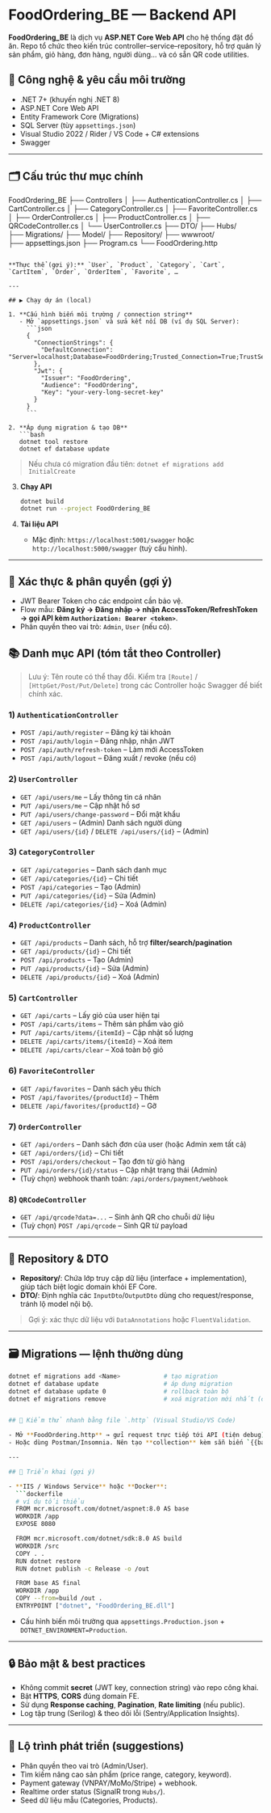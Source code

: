 # FoodOrdering_BE — Backend API

**FoodOrdering_BE** là dịch vụ **ASP.NET Core Web API** cho hệ thống đặt đồ ăn. Repo tổ chức theo kiến trúc controller–service–repository, hỗ trợ quản lý sản phẩm, giỏ hàng, đơn hàng, người dùng… và có sẵn QR code utilities.

## 🔧 Công nghệ & yêu cầu môi trường

- .NET 7+ (khuyến nghị .NET 8)
- ASP.NET Core Web API
- Entity Framework Core (Migrations)
- SQL Server (tùy `appsettings.json`)
- Visual Studio 2022 / Rider / VS Code + C# extensions
- Swagger

---

## 🗂️ Cấu trúc thư mục chính
FoodOrdering_BE
├── Controllers
│   ├── AuthenticationController.cs
│   ├── CartController.cs
│   ├── CategoryController.cs
│   ├── FavoriteController.cs
│   ├── OrderController.cs
│   ├── ProductController.cs
│   ├── QRCodeController.cs
│   └── UserController.cs
├── DTO/
├── Hubs/               
├── Migrations/
├── Model/
├── Repository/
├── wwwroot/           
├── appsettings.json
├── Program.cs
└── FoodOrdering.http  
```

**Thực thể (gợi ý):** `User`, `Product`, `Category`, `Cart`, `CartItem`, `Order`, `OrderItem`, `Favorite`, …

---

## ▶️ Chạy dự án (local)

1. **Cấu hình biến môi trường / connection string**
   - Mở `appsettings.json` và sửa kết nối DB (ví dụ SQL Server):
     ```json
     {
       "ConnectionStrings": {
         "DefaultConnection": "Server=localhost;Database=FoodOrdering;Trusted_Connection=True;TrustServerCertificate=True"
       },
       "Jwt": {
         "Issuer": "FoodOrdering",
         "Audience": "FoodOrdering",
         "Key": "your-very-long-secret-key"
       }
     }
     ```

2. **Áp dụng migration & tạo DB**
   ```bash
   dotnet tool restore
   dotnet ef database update
   ```
   > Nếu chưa có migration đầu tiên: `dotnet ef migrations add InitialCreate`

3. **Chạy API**
   ```bash
   dotnet build
   dotnet run --project FoodOrdering_BE
   ```

4. **Tài liệu API**
   - Mặc định: `https://localhost:5001/swagger` hoặc `http://localhost:5000/swagger` (tuỳ cấu hình).

---

## 🔐 Xác thực & phân quyền (gợi ý)

- JWT Bearer Token cho các endpoint cần bảo vệ.
- Flow mẫu: **Đăng ký → Đăng nhập → nhận AccessToken/RefreshToken → gọi API kèm `Authorization: Bearer <token>`**.
- Phân quyền theo vai trò: `Admin`, `User` (nếu có).

## 📚 Danh mục API (tóm tắt theo Controller)

> Lưu ý: Tên route có thể thay đổi. Kiểm tra `[Route]` / `[HttpGet/Post/Put/Delete]` trong các Controller hoặc Swagger để biết chính xác.

### 1) `AuthenticationController`
- `POST /api/auth/register` – Đăng ký tài khoản
- `POST /api/auth/login` – Đăng nhập, nhận JWT
- `POST /api/auth/refresh-token` – Làm mới AccessToken
- `POST /api/auth/logout` – Đăng xuất / revoke (nếu có)

### 2) `UserController`
- `GET /api/users/me` – Lấy thông tin cá nhân
- `PUT /api/users/me` – Cập nhật hồ sơ
- `PUT /api/users/change-password` – Đổi mật khẩu
- `GET /api/users` – (Admin) Danh sách người dùng
- `GET /api/users/{id}` / `DELETE /api/users/{id}` – (Admin)

### 3) `CategoryController`
- `GET /api/categories` – Danh sách danh mục
- `GET /api/categories/{id}` – Chi tiết
- `POST /api/categories` – Tạo (Admin)
- `PUT /api/categories/{id}` – Sửa (Admin)
- `DELETE /api/categories/{id}` – Xoá (Admin)

### 4) `ProductController`
- `GET /api/products` – Danh sách, hỗ trợ **filter/search/pagination**
- `GET /api/products/{id}` – Chi tiết
- `POST /api/products` – Tạo (Admin)
- `PUT /api/products/{id}` – Sửa (Admin)
- `DELETE /api/products/{id}` – Xoá (Admin)

### 5) `CartController`
- `GET /api/carts` – Lấy giỏ của user hiện tại
- `POST /api/carts/items` – Thêm sản phẩm vào giỏ
- `PUT /api/carts/items/{itemId}` – Cập nhật số lượng
- `DELETE /api/carts/items/{itemId}` – Xoá item
- `DELETE /api/carts/clear` – Xoá toàn bộ giỏ

### 6) `FavoriteController`
- `GET /api/favorites` – Danh sách yêu thích
- `POST /api/favorites/{productId}` – Thêm
- `DELETE /api/favorites/{productId}` – Gỡ

### 7) `OrderController`
- `GET /api/orders` – Danh sách đơn của user (hoặc Admin xem tất cả)
- `GET /api/orders/{id}` – Chi tiết
- `POST /api/orders/checkout` – Tạo đơn từ giỏ hàng
- `PUT /api/orders/{id}/status` – Cập nhật trạng thái (Admin)
- (Tuỳ chọn) webhook thanh toán: `/api/orders/payment/webhook`

### 8) `QRCodeController`
- `GET /api/qrcode?data=...` – Sinh ảnh QR cho chuỗi dữ liệu
- (Tuỳ chọn) `POST /api/qrcode` – Sinh QR từ payload

---

## 🧱 Repository & DTO

- **Repository/**: Chứa lớp truy cập dữ liệu (interface + implementation), giúp tách biệt logic domain khỏi EF Core.
- **DTO/**: Định nghĩa các `InputDto`/`OutputDto` dùng cho request/response, tránh lộ model nội bộ.

> Gợi ý: xác thực dữ liệu với `DataAnnotations` hoặc `FluentValidation`.

---

## 🗃️ Migrations — lệnh thường dùng

```bash
dotnet ef migrations add <Name>            # tạo migration
dotnet ef database update                  # áp dụng migration
dotnet ef database update 0                # rollback toàn bộ
dotnet ef migrations remove                # xoá migration mới nhất (chưa apply)


## 🧪 Kiểm thử nhanh bằng file `.http` (Visual Studio/VS Code)

- Mở **FoodOrdering.http** → gửi request trực tiếp tới API (tiện debug).
- Hoặc dùng Postman/Insomnia. Nên tạo **collection** kèm sẵn biến `{{baseUrl}}`, token…

---

## 🚀 Triển khai (gợi ý)

- **IIS / Windows Service** hoặc **Docker**:
  ```dockerfile
  # ví dụ tối thiểu
  FROM mcr.microsoft.com/dotnet/aspnet:8.0 AS base
  WORKDIR /app
  EXPOSE 8080

  FROM mcr.microsoft.com/dotnet/sdk:8.0 AS build
  WORKDIR /src
  COPY . .
  RUN dotnet restore
  RUN dotnet publish -c Release -o /out

  FROM base AS final
  WORKDIR /app
  COPY --from=build /out .
  ENTRYPOINT ["dotnet", "FoodOrdering_BE.dll"]
  ```
- Cấu hình biến môi trường qua `appsettings.Production.json` + `DOTNET_ENVIRONMENT=Production`.

---

## 🔒 Bảo mật & best practices

- Không commit **secret** (JWT key, connection string) vào repo công khai.
- Bật **HTTPS**, **CORS** đúng domain FE.
- Sử dụng **Response caching**, **Pagination**, **Rate limiting** (nếu public).
- Log tập trung (Serilog) & theo dõi lỗi (Sentry/Application Insights).

---

## 🧭 Lộ trình phát triển (suggestions)

- Phân quyền theo vai trò (Admin/User).
- Tìm kiếm nâng cao sản phẩm (price range, category, keyword).
- Payment gateway (VNPAY/MoMo/Stripe) + webhook.
- Realtime order status (SignalR trong `Hubs/`).
- Seed dữ liệu mẫu (Categories, Products).
